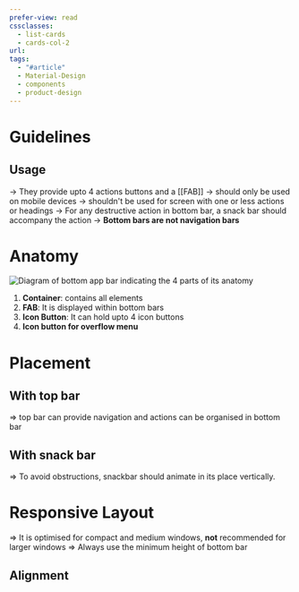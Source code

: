 ```yaml
---
prefer-view: read
cssclasses:
  - list-cards
  - cards-col-2
url: 
tags:
  - "#article"
  - Material-Design
  - components
  - product-design
---
```

# Guidelines
## Usage
-> They provide upto 4 actions buttons and a [[FAB]]
-> should only be used on mobile devices
-> shouldn't be used for screen with one or less actions or headings
-> For any destructive action in bottom bar, a snack bar should accompany the action
-> **Bottom bars are not navigation bars**

# Anatomy

![Diagram of bottom app bar indicating the 4 parts of its anatomy](https://firebasestorage.googleapis.com/v0/b/design-spec/o/projects%2Fgoogle-material-3%2Fimages%2Flw1ue6ek-9.png?alt=media&token=4815c919-195e-4db7-8eb0-48f9202b47cf)

1. **Container**: contains all elements
2. **FAB**: It is displayed within bottom bars
3. **Icon Button**: It can hold upto 4 icon buttons
4. **Icon button for overflow menu**

# Placement
## With top bar
=> top bar can provide navigation and actions can be organised in bottom bar

## With snack bar
=> To avoid obstructions, snackbar should animate in its place vertically.

# Responsive Layout

=> It is optimised for compact and medium windows, **not** recommended for larger windows
=> Always use the minimum height of bottom bar

## Alignment
